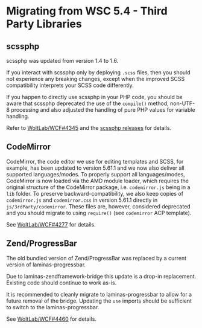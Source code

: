 # Migrating from WSC 5.4 - Third Party Libraries

## scssphp

scssphp was updated from version 1.4 to 1.6.

If you interact with scssphp only by deploying `.scss` files, then you should not experience any breaking changes, except when the improved SCSS compatibility interprets your SCSS code differently.

If you happen to directly use scssphp in your PHP code, you should be aware that scssphp deprecated the use of the `compile()` method, non-UTF-8 processing and also adjusted the handling of pure PHP values for variable handling.

Refer to [WoltLab/WCF#4345](https://github.com/WoltLab/WCF/pull/4345) and the [scssphp releases](https://github.com/scssphp/scssphp/releases) for details.

## CodeMirror

CodeMirror, the code editor we use for editing templates and SCSS, for example, has been updated to version 5.61.1 and we now also deliver all supported languages/modes.
To properly support all languages/modes, CodeMirror is now loaded via the AMD module loader, which requires the original structure of the CodeMirror package, i.e. `codemirror.js` being in a `lib` folder.
To preserve backward-compatibility, we also keep copies of `codemirror.js` and `codemirror.css` in version 5.61.1 directly in `js/3rdParty/codemirror`.
These files are, however, considered deprecated and you should migrate to using `require()` (see `codemirror` ACP template).

See [WoltLab/WCF#4277](https://github.com/WoltLab/WCF/pull/4277) for details.

## Zend/ProgressBar

The old bundled version of Zend/ProgressBar was replaced by a current version of laminas-progressbar.

Due to laminas-zendframework-bridge this update is a drop-in replacement.
Existing code should continue to work as-is.

It is recommended to cleanly migrate to laminas-progressbar to allow for a future removal of the bridge.
Updating the `use` imports should be sufficient to switch to the laminas-progressbar.

See [WoltLab/WCF#4460](https://github.com/WoltLab/WCF/pull/4460) for details.

